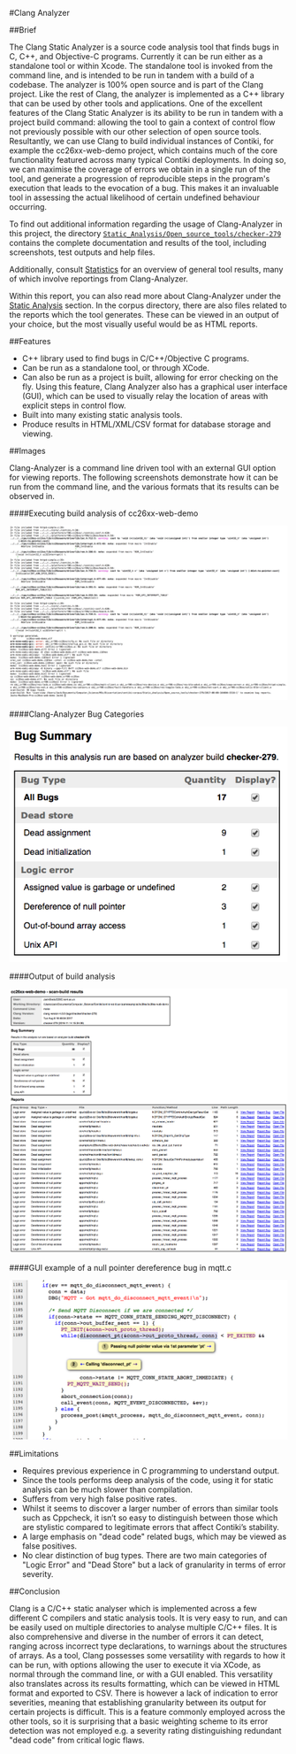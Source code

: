 
#Clang Analyzer

##Brief

The Clang Static Analyzer is a source code analysis tool that finds bugs in C, C++, and Objective-C programs. Currently it can be run either as a standalone tool or within Xcode. The standalone tool is invoked from the command line, and is intended to be run in tandem with a build of a codebase. The analyzer is 100% open source and is part of the Clang project. Like the rest of Clang, the analyzer is implemented as a C++ library that can be used by other tools and applications. One of the excellent features of the Clang Static Analyzer is its ability to be run in tandem with a project build command: allowing the tool to gain a context of control flow not previously possible with our other selection of open source tools. Resultantly, we can use Clang to build individual instances of Contiki, for example the cc26xx-web-demo project, which contains much of the core functionality featured across many typical Contiki deployments. In doing so, we can maximise the coverage of errors we obtain in a single run of the tool, and generate a progression of reproducible steps in the program's execution that leads to the evocation of a bug. This makes it an invaluable tool in assessing the actual likelihood of certain undefined behaviour occurring. 

To find out additional information regarding the usage of Clang-Analyzer in this project, the directory <a href = "Static_Analysis/Open_source_tools/checker-279">`Static_Analysis/Open_source_tools/checker-279`</a> contains the complete documentation and results of the tool, including screenshots, test outputs and help files.

Additionally, consult <a href = "/Statistics/">Statistics</a> for an overview of general tool results, many of which involve reportings from Clang-Analyzer. 

Within this report, you can also read more about Clang-Analyzer under the [Static Analysis](#static-analysis) section. In the corpus directory, there are also files related to the reports which the tool generates. These can be viewed in an output of your choice, but the most visually useful would be as HTML reports. 


##Features

* C++ library used to find bugs in C/C++/Objective C programs.
* Can be run as a standalone tool, or through XCode.
* Can also be run as a project is built, allowing for error checking on the fly. Using this feature, Clang Analyzer also has a graphical user interface (GUI), which can be used to visually relay the location of areas with explicit steps in control flow.
* Built into many existing static analysis tools.
* Produce results in HTML/XML/CSV format for database storage and viewing.

##Images

Clang-Analyzer is a command line driven tool with an external GUI option for viewing reports. The following screenshots demonstrate how it can be run from the command line, and the various formats that its results can be observed in.

####Executing build analysis of cc26xx-web-demo

![Total Errors](Images/cc26xx-web-demo_output.png)

####Clang-Analyzer Bug Categories

![Total Errors](Images/clang_bug_categories.png)

####Output of build analysis

![Total Errors](Images/cc26xx-web-demo_scan-view_output.png)

####GUI example of a null pointer dereference bug in mqtt.c

![Total Errors](Images/cc26xx-web-demo_null_pointer_dereference_report.png)

##Limitations

* Requires previous experience in C programming to understand output.
* Since the tools performs deep analysis of the code, using it for static analysis can be much slower than compilation.
* Suffers from very high false positive rates.
* Whilst it seems to discover a larger number of errors than similar tools such as Cppcheck, it isn’t so easy to distinguish between those which are stylistic compared to legitimate errors that affect Contiki’s stability.
* A large emphasis on "dead code" related bugs, which may be viewed as false positives.
* No clear distinction of bug types. There are two main categories of "Logic Error" and "Dead Store" but a lack of granularity in terms of error severity.



##Conclusion

Clang is a C/C++ static analyser which is implemented across a few different C compilers and static analysis tools. It is very easy to run, and can be easily used on multiple directories to analyse multiple C/C++ files. It is also comprehensive and diverse in the number of errors it can detect, ranging across incorrect type declarations, to warnings about the structures of arrays. As a tool, Clang possesses some versatility with regards to how it can be run, with options allowing the user to execute it via XCode, as normal through the command line, or with a GUI enabled. This versatility also translates across its results formatting, which can be viewed in HTML format and exported to CSV. There is however a lack of indication to error severities, meaning that establishing granularity between its output for certain projects is difficult. This is a feature commonly employed across the other tools, so it is surprising that a basic weighting scheme to its error detection was not employed e.g. a severity rating distinguishing redundant "dead code" from critical logic flaws. 